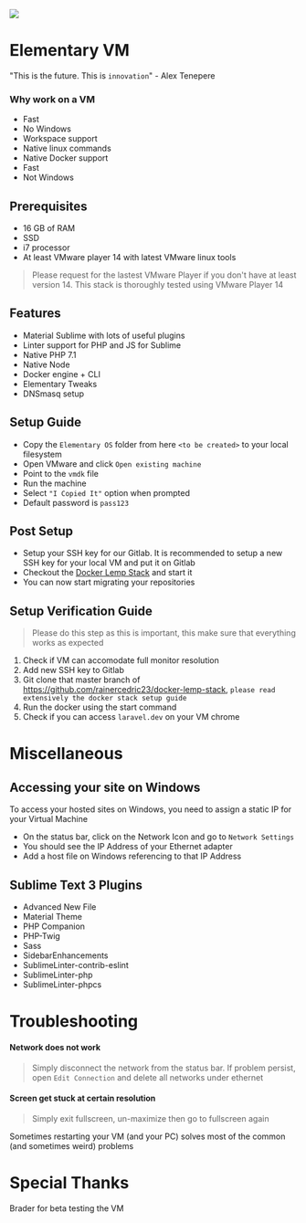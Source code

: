 ![](https://raw.githubusercontent.com/elementary/website/master/_images/logotype.png)

# Elementary VM

"This is the future. This is `innovation`" - Alex Tenepere

### Why work on a VM

* Fast
* No Windows
* Workspace support
* Native linux commands
* Native Docker support
* Fast
* Not Windows

## Prerequisites

* 16 GB of RAM
* SSD
* i7 processor
* At least VMware player 14 with latest VMware linux tools

> Please request for the lastest VMware Player if you don't have at least version 14. This stack is thoroughly tested using VMware Player 14

## Features

* Material Sublime with lots of useful plugins
* Linter support for PHP and JS for Sublime
* Native PHP 7.1
* Native Node
* Docker engine + CLI
* Elementary Tweaks
* DNSmasq setup

## Setup Guide

* Copy the `Elementary OS` folder from here `<to be created>` to your local filesystem
* Open VMware and click `Open existing machine`
* Point to the `vmdk` file
* Run the machine
* Select `"I Copied It"` option when prompted
* Default password is `pass123`

## Post Setup

* Setup your SSH key for our Gitlab. It is recommended to setup a new SSH key for your local VM and put it on Gitlab
* Checkout the [Docker Lemp Stack](https://github.com/rainercedric23/docker-lemp-stack) and start it
* You can now start migrating your repositories

## Setup Verification Guide

> Please do this step as this is important, this make sure that everything works as expected

1. Check if VM can accomodate full monitor resolution
2. Add new SSH key to Gitlab
3. Git clone that master branch of https://github.com/rainercedric23/docker-lemp-stack, `please read extensively the docker stack setup guide`
4. Run the docker using the start command
5. Check if you can access `laravel.dev` on your VM chrome

# Miscellaneous

## Accessing your site on Windows

To access your hosted sites on Windows, you need to assign a static IP for your Virtual Machine

* On the status bar, click on the Network Icon and go to `Network Settings`
* You should see the IP Address of your Ethernet adapter
* Add a host file on Windows referencing to that IP Address

## Sublime Text 3 Plugins

* Advanced New File
* Material Theme
* PHP Companion
* PHP-Twig
* Sass
* SidebarEnhancements
* SublimeLinter-contrib-eslint
* SublimeLinter-php
* SublimeLinter-phpcs

# Troubleshooting

#### Network does not work
> Simply disconnect the network from the status bar. If problem persist, open `Edit Connection` and delete all networks under ethernet

#### Screen get stuck at certain resolution
> Simply exit fullscreen, un-maximize then go to fullscreen again

Sometimes restarting your VM (and your PC) solves most of the common (and sometimes weird) problems

# Special Thanks

Brader for beta testing the VM